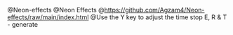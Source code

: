 @Neon-effects
@Neon Effects
@https://github.com/Agzam4/Neon-effects/raw/main/index.html
@Use the Y key to adjust the time stop E, R & T - generate